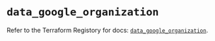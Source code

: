 # `data_google_organization`

Refer to the Terraform Registory for docs: [`data_google_organization`](https://registry.terraform.io/providers/hashicorp/google/4.70.0/docs/data-sources/organization).
